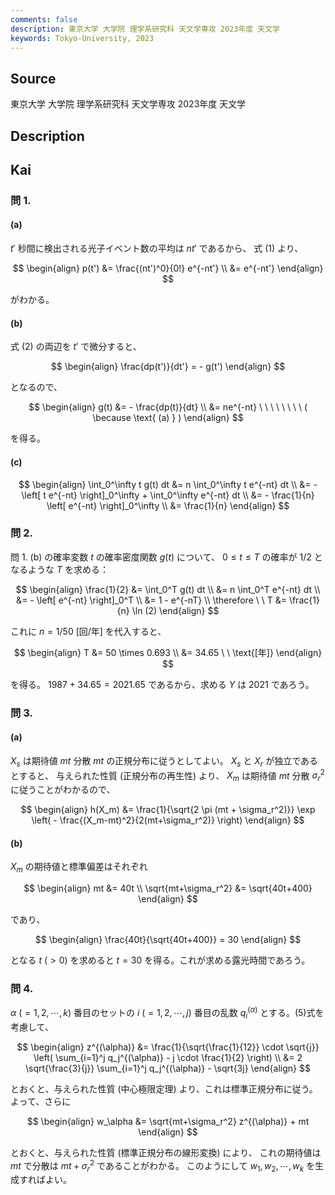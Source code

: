```yaml
---
comments: false
description: 東京大学 大学院 理学系研究科 天文学専攻 2023年度 天文学
keywords: Tokyo-University, 2023
---
```


## **Source**
東京大学 大学院 理学系研究科 天文学専攻 2023年度 天文学

## **Description**

## **Kai**
### 問 1.
#### (a)
$t'$ 秒間に検出される光子イベント数の平均は $nt'$ であるから、
式 (1) より、

$$
\begin{align}
p(t')
&= \frac{(nt')^0}{0!} e^{-nt'}
\\
&= e^{-nt'}
\end{align}
$$

がわかる。

#### (b)
式 (2) の両辺を $t'$ で微分すると、

$$
\begin{align}
\frac{dp(t')}{dt'} = - g(t')
\end{align}
$$

となるので、

$$
\begin{align}
g(t) 
&= - \frac{dp(t)}{dt}
\\
&= ne^{-nt}
\ \ \ \ \ \ \ \ ( \because \text{ (a) } )
\end{align}
$$

を得る。

#### (c)

$$
\begin{align}
\int_0^\infty t g(t) dt
&= n \int_0^\infty t e^{-nt} dt
\\
&= - \left[ t e^{-nt} \right]_0^\infty + \int_0^\infty e^{-nt} dt
\\
&= - \frac{1}{n} \left[ e^{-nt} \right]_0^\infty
\\
&= \frac{1}{n}
\end{align}
$$

### 問 2.
問 1. (b) の確率変数 $t$ の確率密度関数 $g(t)$ について、
$0 \leq t \leq T$ の確率が $1/2$ となるような $T$ を求める：

$$
\begin{align}
\frac{1}{2}
&= \int_0^T g(t) dt
\\
&= n \int_0^T e^{-nt} dt
\\
&= - \left[ e^{-nt} \right]_0^T
\\
&= 1 - e^{-nT}
\\
\therefore \ \ 
T
&= \frac{1}{n} \ln (2)
\end{align}
$$

これに $n=1/50$ \[回/年\] を代入すると、

$$
\begin{align}
T
&= 50 \times 0.693
\\
&= 34.65
\ \ \text{[年]}
\end{align}
$$

を得る。 $1987+34.65=2021.65$ であるから、求める $Y$ は $2021$ であろう。

### 問 3.
#### (a)
$X_s$ は期待値 $mt$ 分散 $mt$ の正規分布に従うとしてよい。
$X_s$ と $X_r$ が独立であるとすると、
与えられた性質 (正規分布の再生性) より、
$X_m$ は期待値 $mt$ 分散 $\sigma_r^2$ に従うことがわかるので、

$$
\begin{align}
h(X_m)
&= \frac{1}{\sqrt{2 \pi (mt + \sigma_r^2)}}
\exp \left( - \frac{(X_m-mt)^2}{2(mt+\sigma_r^2)} \right)
\end{align}
$$

#### (b)
$X_m$ の期待値と標準偏差はそれぞれ

$$
\begin{align}
mt &= 40t
\\
\sqrt{mt+\sigma_r^2} &= \sqrt{40t+400}
\end{align}
$$

であり、

$$
\begin{align}
\frac{40t}{\sqrt{40t+400}} = 30
\end{align}
$$

となる $t \ (\gt 0)$ を求めると $t=30$ を得る。これが求める露光時間であろう。

### 問 4.
$\alpha \ (=1,2,\cdots,k)$ 番目のセットの
$i \ (=1,2,\cdots,j)$ 番目の乱数 $q_i^{(\alpha)}$ とする。(5)式を考慮して、

$$
\begin{align}
z^{(\alpha)}
&= \frac{1}{\sqrt{\frac{1}{12}} \cdot \sqrt{j}}
\left( \sum_{i=1}^j q_j^{(\alpha)} - j \cdot \frac{1}{2} \right)
\\
&= 2 \sqrt{\frac{3}{j}} \sum_{i=1}^j q_j^{(\alpha)} - \sqrt{3j}
\end{align}
$$

とおくと、与えられた性質 (中心極限定理) より、これは標準正規分布に従う。
よって、さらに

$$
\begin{align}
w_\alpha
&= \sqrt{mt+\sigma_r^2} z^{(\alpha)} + mt
\end{align}
$$

とおくと、与えられた性質 (標準正規分布の線形変換) により、
これの期待値は $mt$ で分散は $mt+\sigma_r^2$ であることがわかる。
このようにして $w_1, w_2, \cdots, w_k$ を生成すればよい。